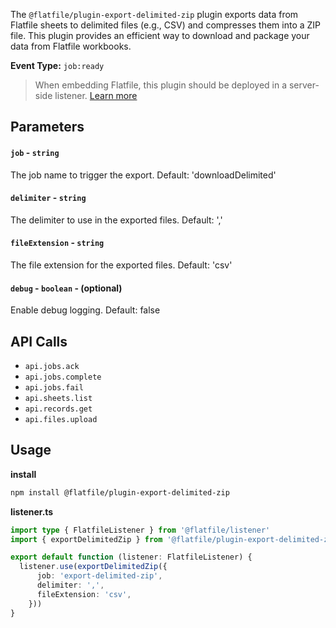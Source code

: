 <!-- START_INFOCARD -->

The `@flatfile/plugin-export-delimited-zip` plugin exports data from Flatfile sheets to delimited files (e.g., CSV) and compresses them into a ZIP file. This plugin provides an efficient way to download and package your data from Flatfile workbooks.

**Event Type:** 
`job:ready`

<!-- END_INFOCARD -->


> When embedding Flatfile, this plugin should be deployed in a server-side listener. [Learn more](/docs/orchestration/listeners#listener-types)



## Parameters

#### `job` - `string` 
The job name to trigger the export. Default: 'downloadDelimited'

#### `delimiter` - `string`
The delimiter to use in the exported files. Default: ','

#### `fileExtension` - `string`
The file extension for the exported files. Default: 'csv'

#### `debug` - `boolean` - (optional)
Enable debug logging. Default: false



## API Calls

- `api.jobs.ack`
- `api.jobs.complete`
- `api.jobs.fail`
- `api.sheets.list`
- `api.records.get`
- `api.files.upload`



## Usage

**install**
```bash
npm install @flatfile/plugin-export-delimited-zip
```

**listener.ts**
```typescript
import type { FlatfileListener } from '@flatfile/listener'
import { exportDelimitedZip } from '@flatfile/plugin-export-delimited-zip'

export default function (listener: FlatfileListener) {
  listener.use(exportDelimitedZip({
      job: 'export-delimited-zip',
      delimiter: ',',
      fileExtension: 'csv',
    }))
}
```
